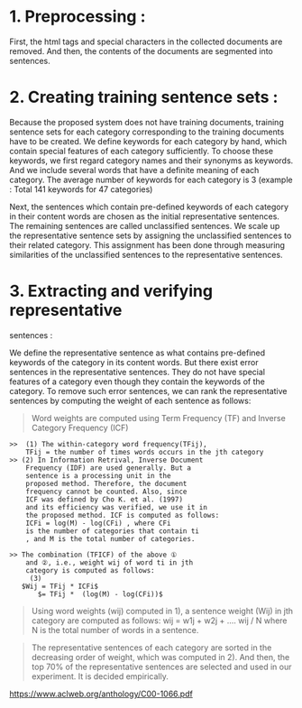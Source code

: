 

# 1. Preprocessing :

First, the html tags and special characters in the
collected documents are removed. And then, the
contents of the documents are segmented into
sentences. 


# 2. Creating training sentence sets :

Because the proposed system does not have
training documents, training sentence sets for
each category corresponding to the training
documents have to be created. We define
keywords for each category by hand, which
contain special features of each category
sufficiently. To choose these keywords, we first
regard category names and their synonyms as
keywords. And we include several words that
have a definite meaning of each category. The
average number of keywords for each category
is 3 (example : Total 141 keywords for 47 categories)

Next, the sentences which contain pre-defined
keywords of each category in their content
words are chosen as the initial representative
sentences. The remaining sentences are called
unclassified sentences. We scale up the
representative sentence sets by assigning the
unclassified sentences to their related category.
This assignment has been done through
measuring similarities of the unclassified
sentences to the representative sentences. 

# 3. Extracting and verifying representative
sentences :

We define the representative sentence as what
contains pre-defined keywords of the category in
its content words. But there exist error sentences
in the representative sentences. They do not
have special features of a category even though
they contain the keywords of the category. To
remove such error sentences, we can rank the
representative sentences by computing the
weight of each sentence as follows:

>  Word weights are computed using Term
Frequency (TF) and Inverse Category Frequency
(ICF) 

    >>  (1) The within-category word frequency(TFij),
        TFij = the number of times words occurs in the jth category 
    >> (2) In Information Retrival, Inverse Document
        Frequency (IDF) are used generally. But a
        sentence is a processing unit in the
        proposed method. Therefore, the document
        frequency cannot be counted. Also, since
        ICF was defined by Cho K. et al. (1997)
        and its efficiency was verified, we use it in
        the proposed method. ICF is computed as follows:
        ICFi = log(M) - log(CFi) , where CFi
        is the number of categories that contain ti
        , and M is the total number of categories.

    >> The combination (TFICF) of the above ①
        and ②, i.e., weight wij of word ti in jth
        category is computed as follows:
         (3)
       $Wij = TFij * ICFi$
           $= TFij *  (log(M) - log(CFi))$


> Using word weights (wij) computed in 1), a
sentence weight (Wij) in jth category are
computed as follows:
wij = w1j + w2j + .... wij / N
where N is the total number of words in a
sentence.

> The representative sentences of each category
are sorted in the decreasing order of weight,
which was computed in 2). And then, the top
70% of the representative sentences are selected
and used in our experiment. It is decided
empirically.


https://www.aclweb.org/anthology/C00-1066.pdf
